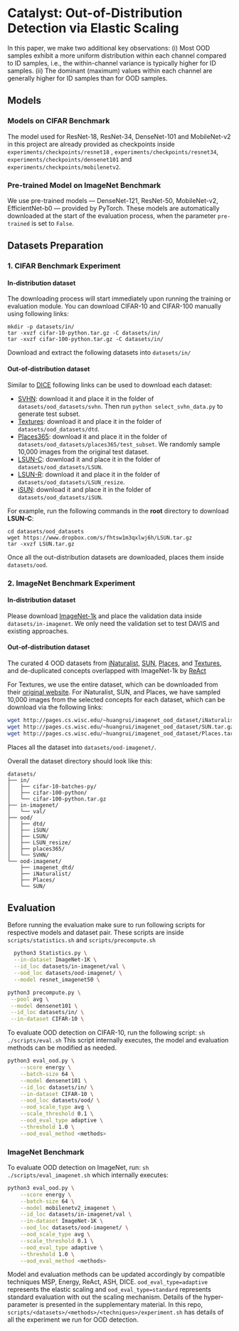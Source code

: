 # Catalyst: Out-of-Distribution Detection via Elastic Scaling

In this paper, we make two additional key observations: (i) Most OOD samples exhibit a more uniform distribution within each channel compared to ID samples, i.e., the within-channel variance is typically higher for ID samples. (ii) The dominant (maximum) values within each channel are generally higher for ID samples than for OOD samples.

## Models

### Models on CIFAR Benchmark
The model used for ResNet-18, ResNet-34, DenseNet-101 and MobileNet-v2 in this project are already provided as checkpoints inside `experiments/checkpoints/resnet18` , `experiments/checkpoints/resnet34`, `experiments/checkpoints/densenet101` and `experiments/checkpoints/mobilenetv2`.
### Pre-trained Model on ImageNet Benchmark
We use pre-trained models — DenseNet-121, ResNet-50, MobileNet-v2, EfficientNet-b0 — provided by PyTorch. These models are automatically downloaded at the start of the evaluation process, when the parameter `pre-trained` is set to `False`.



## Datasets Preparation

### 1. CIFAR Benchmark Experiment
#### In-distribution dataset
The downloading process will start immediately upon running the training or evaluation module. You can download CIFAR-10 and CIFAR-100 manually using following links:

```
mkdir -p datasets/in/
tar -xvzf cifar-10-python.tar.gz -C datasets/in/
tar -xvzf cifar-100-python.tar.gz -C datasets/in/
```
Download and extract the following datasets into `datasets/in/`
#### Out-of-distribution dataset
Similar to [DICE](https://github.com/deeplearning-wisc/dice ) following links can be used to download each dataset:

* [SVHN](http://ufldl.stanford.edu/housenumbers/test_32x32.mat): download it and place it in the folder of `datasets/ood_datasets/svhn`. Then run `python select_svhn_data.py` to generate test subset.
* [Textures](https://www.robots.ox.ac.uk/~vgg/data/dtd/download/dtd-r1.0.1.tar.gz): download it and place it in the folder of `datasets/ood_datasets/dtd`.
* [Places365](http://data.csail.mit.edu/places/places365/test_256.tar): download it and place it in the folder of `datasets/ood_datasets/places365/test_subset`. We randomly sample 10,000 images from the original test dataset. 
* [LSUN-C](https://www.dropbox.com/s/fhtsw1m3qxlwj6h/LSUN.tar.gz): download it and place it in the folder of `datasets/ood_datasets/LSUN`.
* [LSUN-R](https://www.dropbox.com/s/moqh2wh8696c3yl/LSUN_resize.tar.gz): download it and place it in the folder of `datasets/ood_datasets/LSUN_resize`.
* [iSUN](https://www.dropbox.com/s/ssz7qxfqae0cca5/iSUN.tar.gz): download it and place it in the folder of `datasets/ood_datasets/iSUN`.

For example, run the following commands in the **root** directory to download **LSUN-C**:
```
cd datasets/ood_datasets
wget https://www.dropbox.com/s/fhtsw1m3qxlwj6h/LSUN.tar.gz
tar -xvzf LSUN.tar.gz
```
Once all the out-distribution datasets are downloaded, places them inside `datasets/ood`. 

### 2. ImageNet Benchmark Experiment

#### In-distribution dataset
Please download [ImageNet-1k](http://www.image-net.org/challenges/LSVRC/2012/index) and place the validation data inside `datasets/in-imagenet`. We only need the validation set to test DAVIS and existing approaches. 
#### Out-of-distribution dataset
The curated 4 OOD datasets from  [iNaturalist](https://arxiv.org/pdf/1707.06642.pdf),  [SUN](https://vision.princeton.edu/projects/2010/SUN/paper.pdf),  [Places](http://places2.csail.mit.edu/PAMI_places.pdf),  and [Textures](https://arxiv.org/pdf/1311.3618.pdf), and de-duplicated concepts overlapped with ImageNet-1k by [ReAct](https://github.com/deeplearning-wisc/react)

For Textures, we use the entire dataset, which can be downloaded from their [original website](https://www.robots.ox.ac.uk/~vgg/data/dtd/). For iNaturalist, SUN, and Places, we have sampled 10,000 images from the selected concepts for each dataset, which can be download via the following links:

```bash
wget http://pages.cs.wisc.edu/~huangrui/imagenet_ood_dataset/iNaturalist.tar.gz
wget http://pages.cs.wisc.edu/~huangrui/imagenet_ood_dataset/SUN.tar.gz
wget http://pages.cs.wisc.edu/~huangrui/imagenet_ood_dataset/Places.tar.gz
```
Places all the dataset into `datasets/ood-imagenet/`.

Overall the dataset directory should look like this:
```
datasets/
├── in/
│   ├── cifar-10-batches-py/
│   ├── cifar-100-python/
│   └── cifar-100-python.tar.gz
├── in-imagenet/
│   └── val/
├── ood/
│   ├── dtd/
│   ├── iSUN/
│   ├── LSUN/
│   ├── LSUN_resize/
│   ├── places365/
│   └── SVHN/
└── ood-imagenet/
    ├── imagenet_dtd/
    ├── iNaturalist/
    ├── Places/
    └── SUN/
```


## Evaluation
Before running the evaluation make sure to run following scripts for respective models and dataset pair. These scripts are inside `scripts/statistics.sh` and `scripts/precompute.sh`
```bash
  python3 Statistics.py \
  --in-dataset ImageNet-1K \
  --id_loc datasets/in-imagenet/val \
  --ood_loc datasets/ood-imagenet/ \
  --model resnet_imagenet50 \
```
```bash
python3 precompute.py \
 --pool avg \
 --model densenet101 \
 --id_loc datasets/in/ \
 --in-dataset CIFAR-10 \
```
To evaluate OOD detection on CIFAR-10, run the following script:
``` sh ./scripts/eval.sh ```
This script internally executes, the model and evaluation methods can be modified as needed.
```bash
python3 eval_ood.py \
    --score energy \
    --batch-size 64 \
    --model densenet101 \
    --id_loc datasets/in/ \
    --in-dataset CIFAR-10 \
    --ood_loc datasets/ood/ \
    --ood_scale_type avg \
    --scale_threshold 0.1 \
    --ood_eval_type adaptive \
    --threshold 1.0 \
    --ood_eval_method <methods> 
``` 
### ImageNet Benchmark
To evaluate OOD detection on ImageNet, run: `sh ./scripts/eval_imagenet.sh` which internally executes:  
```bash
python3 eval_ood.py \
    --score energy \
    --batch-size 64 \
    --model mobilenetv2_imagenet \
    --id_loc datasets/in-imagenet/val \
    --in-dataset ImageNet-1K \
    --ood_loc datasets/ood-imagenet/ \
    --ood_scale_type avg \
    --scale_threshold 0.1 \
    --ood_eval_type adaptive \
    --threshold 1.0 \
    --ood_eval_method <methods> 
```
Model and evaluation methods can be updated accordingly by compatible techniques MSP, Energy, ReAct, ASH, DICE. `ood_eval_type=adaptive` represents the elastic scaling and `ood_eval_type=standard` represents standard evaluation with out the scaling mechanism. Details of the hyper-parameter is presented in the supplementary material. In this repo, `scripts/<datasets>/<methods>/<techniques>/experiment.sh` has details of all the experiment we run for OOD detection.